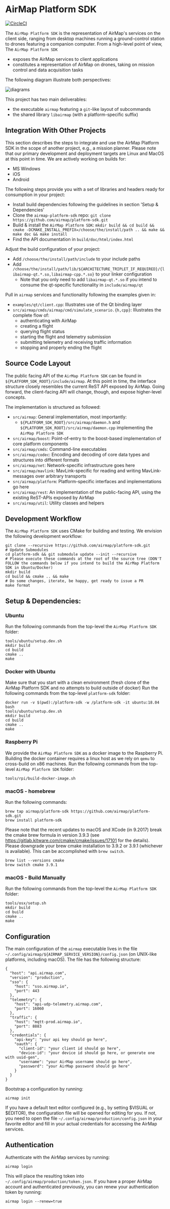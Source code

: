 # AirMap Platform SDK

[![CircleCI](https://circleci.com/gh/airmap/platform-sdk.svg?style=svg)](https://circleci.com/gh/airmap/platform-sdk)


The `AirMap Platform SDK` is the representation of AirMap's services on the client side, ranging from desktop machines running a ground-control station to drones featuring a companion computer. From a high-level point of view, The `AirMap Platform SDK`

 - exposes the AirMap services to client applications
 - constitutes a representation of AirMap on drones, taking on mission control and data acquisition tasks

The following diagram illustrate both perspectives:

![diagrams](doc/images/airmap-platform-sdk-diagrams.png)

This project has two main deliverables:

 - the executable `airmap` featuring a `git`-like layout of subcommands
 - the shared library `libairmap` (with a platform-specific suffix)

## Integration With Other Projects

This section describes the steps to integrate and use the AirMap Platform SDK in the scope of another project, e.g., a mission planner.
Please note that our primary development and deployment targets are Linux and MacOS at this point in time. We are actively working on builds for:

 * MS Windows
 * iOS
 * Android

The following steps provide you with a set of libraries and headers ready for consumption in your project:
 * Install build dependencies following the guidelines in section 'Setup & Dependencies'
 * Clone the `airmap-platform-sdk` repo: `git clone https://github.com/airmap/platform-sdk.git`
 * Build & install the `AirMap Platform SDK`: `mkdir build && cd build && cmake -DCMAKE_INSTALL_PREFIX=/choose/the/install/path .. && make && make doc && make install`
 * Find the API documentation in `build/doc/html/index.html`

Adjust the build configuration of your project:
   * Add `/choose/the/install/path/include` to your include paths
   * Add `/choose/the/install/path/lib/${ARCHITECTURE_TRIPLET_IF_REQUIRED}/{libairmap-qt.*.so,libairmap-cpp.*.so}` to your linker configuration
     * Note that you only need to add `libairmap-qt.*.so` if you intend to consume the qt-specific functionality in `include/airmap/qt`

Pull in `airmap` services and functionality following the examples given in:
  * `examples/qt/client.cpp`: Illustrates use of the Qt binding layer
  * `src/airmap/cmds/airmap/cmd/simulate_scenario.{h,cpp}`: Illustrates the complete flow of:
    * authenticating with AirMap
    * creating a flight
    * querying flight status
    * starting the flight and telemetry submission
    * submitting telemetry and receiving traffic information
    * stopping and properly ending the flight

## Source Code Layout

The public facing API of the `AirMap Platform SDK` can be found in `${PLATFORM_SDK_ROOT}/include/airmap`. At this point in time, the interface
structure closely resembles the current ReST API exposed by AirMap. Going forward, the client-facing API will change, though,
and expose higher-level concepts.

The implementation is structured as followed:
 - `src/airmap`: General implementation, most importantly:
   - `${PLATFORM_SDK_ROOT}/src/airmap/daemon.h` and `${PLATFORM_SDK_ROOT}/src/airmap/daemon.cpp` implementing the `AirMap Platform SDK`
 - `src/airmap/boost`: Point-of-entry to the boost-based implementation of core platform components
 - `src/airmap/cmds`: Command-line executables
 - `src/airmap/codec`: Encoding and decoding of core data types and structures into different formats
 - `src/airmap/net`: Network-specific infrastructure goes here
 - `src/airmap/mavlink`: MavLink-specific for reading and writing MavLink-messages over arbitrary transports
 - `src/airmap/platform`: Platform-specific interfaces and implementations go here
 - `src/airmap/rest`: An implementation of the public-facing API, using the existing ReST-APIs exposed by AirMap
 - `src/airmap/util`: Utility classes and helpers

## Development Workflow

The `AirMap Platform SDK` uses CMake for building and testing. We envision the following development workflow:

```# Clone platform-sdk and all its dependencies
git clone --recursive https://github.com/airmap/platform-sdk.git
# Update Submodules
cd platform-sdk && git submodule update --init --recursive
# Please execute these commands at the root of the source tree (DON'T FOLLOW the commands below if you intend to build the AirMap Platform SDK in Ubuntu/Docker)
mkdir build
cd build && cmake .. && make
# Do some changes, iterate, be happy, get ready to issue a PR
make format
```

## Setup & Dependencies:

### Ubuntu
Run the following commands from the top-level the `AirMap Platform SDK` folder:

```
tools/ubuntu/setup.dev.sh
mkdir build
cd build
cmake ..
make
```

### Docker with Ubuntu
Make sure that you start with a clean environment (fresh clone of the AirMap Platform SDK and no attempts to build outside of docker)
Run the following commands from the top-level `platform-sdk` folder:

```
docker run -v $(pwd):/platform-sdk -w /platform-sdk -it ubuntu:18.04 bash
tools/ubuntu/setup.dev.sh
mkdir build
cd build
cmake ..
make
```

### Raspberry Pi
We provide the `AirMap Platform SDK` as a docker image to the Raspberry Pi. Building the docker container requires a linux host as we rely on `qemu` to cross-build on x86 machines. Run the following commands from the top-level `AirMap Platform SDK` folder:
```
tools/rpi/build-docker-image.sh
```

### macOS - homebrew
Run the following commands:
```
brew tap airmap/platform-sdk https://github.com/airmap/platform-sdk.git
brew install platform-sdk
```
Please note that the recent updates to macOS and XCode (in 9.2017) break the cmake brew formula in version 3.9.3 (see https://gitlab.kitware.com/cmake/cmake/issues/17101 for the details). Please downgrade your brew cmake installation to 3.9.2 or 3.9.1 (whichever is available). This can be accomplished with `brew switch`.
```
brew list --versions cmake
brew switch cmake 3.9.1
```

### macOS - Build Manually
Run the following commands from the top-level the `AirMap Platform SDK` folder:
```
tools/osx/setup.sh
mkdir build
cd build
cmake ..
make
```

## Configuration

The main configuration of the `airmap` executable lives in the file `~/.config/airmap/${AIRMAP_SERVICE_VERSION}/config.json` (on UNIX-like platforms, including macOS). The file has the following structure:
```
{
  "host": "api.airmap.com",
  "version": "production",
  "sso": {
    "host": "sso.airmap.io",
    "port": 443
  },
  "telemetry": {
    "host": "api-udp-telemetry.airmap.com",
    "port": 16060
  },
  "traffic": {
    "host": "mqtt-prod.airmap.io",
    "port": 8883
  },
  "credentials": {
    "api-key": "your api key should go here",
    "oauth": {
      "client-id": "your client id should go here",
      "device-id": "your device id should go here, or generate one with uuid-gen",
      "username": "your AirMap username should go here",
      "password": "your AirMap password should go here"
    }
  }
}
```
Bootstrap a configuration by running:
```
airmap init
```
If you have a default text editor configured (e.g., by setting $VISUAL or $EDITOR), the configuration file will be opened for editing for you. If not, you need to open the file `~/.config/airmap/production/config.json` in your favorite editor and fill in your actual credentials for accessing the AirMap services.

## Authentication
Authenticate with the AirMap services by running:
```
airmap login
```
This will place the resulting token into `~/.config/airmap/production/token.json`.
If you have a proper AirMap account and authenticated previously, you can renew your authentication token by running:
```
airmap login --renew=true
```
